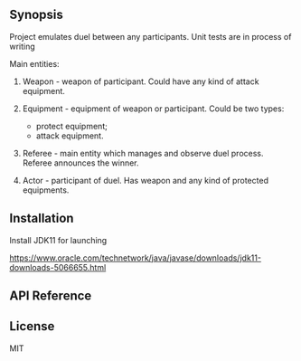 ## Synopsis

Project emulates duel between any participants.
Unit tests are in process of writing

Main entities:

1) Weapon - weapon of participant. Could have any kind of attack equipment.

2) Equipment - equipment of weapon or participant.
   Could be two types:
   - protect equipment;
   - attack equipment.
 
3) Referee - main entity which manages and observe duel process. 
   Referee announces the winner.
   
4) Actor - participant of duel. Has weapon and any kind of protected equipments.   

## Installation

Install JDK11 for launching

https://www.oracle.com/technetwork/java/javase/downloads/jdk11-downloads-5066655.html

## API Reference

## License

MIT